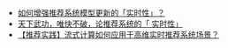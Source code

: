 * [如何增强推荐系统模型更新的「实时性」？](https://mp.weixin.qq.com/s/DzsS7Q1hqH2YwRTvKFVh6w)
* [天下武功，唯快不破，论推荐系统的「 实时性」](https://mp.weixin.qq.com/s/ZZoQynG8XYzhtgwqorBUyg)
* [【推荐实践】流式计算如何应用于高维实时推荐系统场景？](https://mp.weixin.qq.com/s/GbtuA5uKKdaPgVnRaVlOQg)